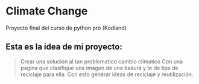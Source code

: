 # Climate Change
Proyecto final del curso de python pro (Kodland)

## Esta es la idea de mi proyecto:
> Crear una solucion al tan problematico cambio climatico
> Con una pagina que clasifique una imagen de una basura y te de tips de reciclaje para ella.
> Con esto generar ideas de reciclaje y reutilización.
